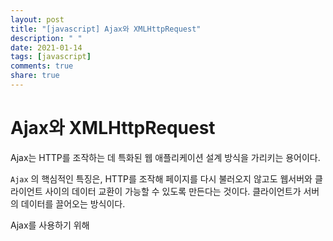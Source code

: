```yaml
---
layout: post
title: "[javascript] Ajax와 XMLHttpRequest"
description: " "
date: 2021-01-14
tags: [javascript]
comments: true
share: true
---
```


# Ajax와 XMLHttpRequest

Ajax는 HTTP를 조작하는 데 특화된 웹 애플리케이션 설계 방식을 가리키는 용어이다.

`Ajax` 의 핵심적인 특징은, HTTP를 조작해 페이지를 다시 불러오지 않고도 웹서버와 클라이언트 사이의 데이터 교환이 가능할 수 있도록 만든다는 것이다. 클라이언트가 서버의 데이터를 끌어오는 방식이다.

Ajax를 사용하기 위해 